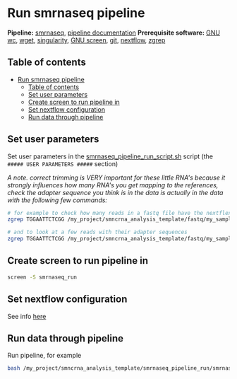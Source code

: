 # Run smrnaseq pipeline

**Pipeline:** [smrnaseq](https://github.com/nf-core/smrnaseq), [pipeline documentation](https://nf-co.re/smrnaseq)
**Prerequisite software:** [GNU wc](https://www.gnu.org/software/coreutils/manual/html_node/wc-invocation.html), [wget](https://www.gnu.org/software/wget/), [singularity](https://singularity.hpcng.org/), [GNU screen](https://www.gnu.org/software/screen/), [git](https://git-scm.com/), [nextflow](https://www.nextflow.io/), [zgrep](https://linux.die.net/man/1/zgrep)

## Table of contents

- [Run smrnaseq pipeline](#run-smrnaseq-pipeline)
  - [Table of contents](#table-of-contents)
  - [Set user parameters](#set-user-parameters)
  - [Create screen to run pipeline in](#create-screen-to-run-pipeline-in)
  - [Set nextflow configuration](#set-nextflow-configuration)
  - [Run data through pipeline](#run-data-through-pipeline)

## Set user parameters

Set user parameters in the [smrnaseq_pipeline_run_script.sh](./smrnaseq_pipeline_run_script.sh) script (the `##### USER PARAMETERS #####` section)

*A note. correct trimming is VERY important for these little RNA's because it strongly influences how many RNA's you get mapping to the references, check the adapter sequence you think is in the data is actually in the data with the following few commands:*

```bash
# for example to check how many reads in a fastq file have the nextflex adapter
zgrep TGGAATTCTCGG /my_project/smncrna_analysis_template/fastq/my_sample.fastq.gz | wc -l

# and to look at a few reads with their adapter sequences
zgrep TGGAATTCTCGG /my_project/smncrna_analysis_template/fastq/my_sample.fastq.gz | head
```

## Create screen to run pipeline in

```bash
screen -S smrnaseq_run
```

## Set nextflow configuration

See info [here](https://www.nextflow.io/docs/latest/config.html)

## Run data through pipeline

Run pipeline, for example

```bash
bash /my_project/smncrna_analysis_template/smrnaseq_pipeline_run/smrnaseq_pipeline_run_script.sh
```
